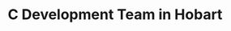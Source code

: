 ---
title: C Development Team in Hobart
permalink: /landings/locations/hobart/developer/c
technology: C
location: Hobart
---